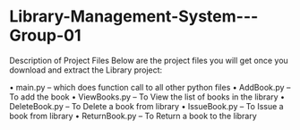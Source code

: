 # Library-Management-System---Group-01

Description of Project Files
Below are the project files you will get once you download and extract the Library project:

•	main.py – which does function call to all other python files
•	AddBook.py – To add the book
•	ViewBooks.py – To View the list of books in the library 
•	DeleteBook.py – To Delete a book from library 
•	IssueBook.py – To Issue a book from library
•	ReturnBook.py – To Return a book to the library
